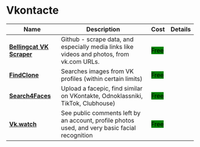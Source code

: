 # Vkontacte

| Name | Description | Cost | Details |
| --- | --- | --- | --- |
| [**Bellingcat VK Scraper**](https://github.com/bellingcat/vk-url-scraper) | Github - scrape data, and especially media links like videos and photos, from vk.com URLs. | <mark style="background-color:green;">Free</mark> |  |
| [**FindClone**](https://findclone.ru/) | Searches images from VK profiles (within certain limits) | <mark style="background-color:green;">Free</mark> |  |
| [**Search4Faces**](https://search4faces.com) | Upload a facepic, find similar on VKontakte, Odnoklassniki, TikTok, Clubhouse) | <mark style="background-color:green;">Free</mark> |  |
| [**Vk.watch**](http://vk.watch/) | See public comments left by an account, profile photos used, and very basic facial recognition | <mark style="background-color:green;">Free</mark> |  |
